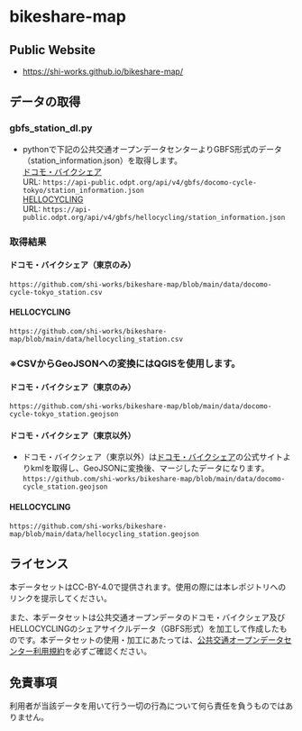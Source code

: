 # bikeshare-map
## Public Website
- https://shi-works.github.io/bikeshare-map/

## データの取得
### gbfs_station_dl.py
- pythonで下記の公共交通オープンデータセンターよりGBFS形式のデータ（station_information.json）を取得します。  
[ドコモ・バイクシェア](https://ckan.odpt.org/dataset/c_bikeshare_gbfs-d-bikeshare/resource/f114f7d1-11c8-4f03-98e1-2a6d2fd53e2e)  
URL: `https://api-public.odpt.org/api/v4/gbfs/docomo-cycle-tokyo/station_information.json`  
[HELLOCYCLING](https://ckan.odpt.org/dataset/c_bikeshare_gbfs-openstreet/resource/d45e9650-b243-4f5a-bda6-c2b0cb61e8a3)  
URL: `https://api-public.odpt.org/api/v4/gbfs/hellocycling/station_information.json`
### 取得結果
#### ドコモ・バイクシェア（東京のみ）
`https://github.com/shi-works/bikeshare-map/blob/main/data/docomo-cycle-tokyo_station.csv`
#### HELLOCYCLING
`https://github.com/shi-works/bikeshare-map/blob/main/data/hellocycling_station.csv`  

### ※CSVからGeoJSONへの変換にはQGISを使用します。
#### ドコモ・バイクシェア（東京のみ）
`https://github.com/shi-works/bikeshare-map/blob/main/data/docomo-cycle-tokyo_station.geojson`
#### ドコモ・バイクシェア（東京以外）
- ドコモ・バイクシェア（東京以外）は[ドコモ・バイクシェア](https://docomo-cycle.jp/)の公式サイトよりkmlを取得し、GeoJSONに変換後、マージしたデータになります。  
`https://github.com/shi-works/bikeshare-map/blob/main/data/docomo-cycle_station.geojson`
#### HELLOCYCLING
`https://github.com/shi-works/bikeshare-map/blob/main/data/hellocycling_station.geojson`  

## ライセンス
本データセットはCC-BY-4.0で提供されます。使用の際には本レポジトリへのリンクを提示してください。

また、本データセットは公共交通オープンデータのドコモ・バイクシェア及びHELLOCYCLINGのシェアサイクルデータ（GBFS形式）を加工して作成したものです。本データセットの使用・加工にあたっては、[公共交通オープンデータセンター利用規約](https://developer.odpt.org/terms/center_use_rules.html)を必ずご確認ください。

## 免責事項
利用者が当該データを用いて行う一切の行為について何ら責任を負うものではありません。
